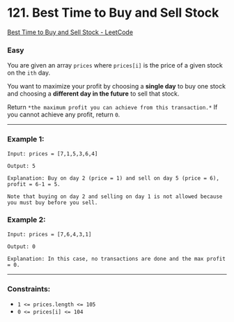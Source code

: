 # 121. Best Time to Buy and Sell Stock
[Best Time to Buy and Sell Stock - LeetCode](https://leetcode.com/problems/best-time-to-buy-and-sell-stock/)
### Easy

You are given an array `prices` where `prices[i]` is the price of a given stock on the `ith` day.

You want to maximize your profit by choosing a **single day** to buy one stock and choosing a **different day in the future** to sell that stock.

Return `*the maximum profit you can achieve from this transaction.*` If you cannot achieve any profit, return `0`.

---

### Example 1:

```
Input: prices = [7,1,5,3,6,4]

Output: 5

Explanation: Buy on day 2 (price = 1) and sell on day 5 (price = 6), profit = 6-1 = 5.

Note that buying on day 2 and selling on day 1 is not allowed because you must buy before you sell.
```

### Example 2:

```
Input: prices = [7,6,4,3,1]

Output: 0

Explanation: In this case, no transactions are done and the max profit = 0.  
```

---

### Constraints:
- `1 <= prices.length <= 105`
- `0 <= prices[i] <= 104`

